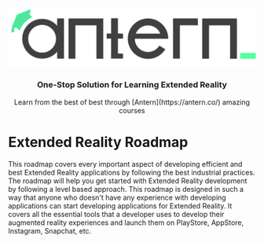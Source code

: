 <div width="100%" ><center><img width="600px" src="./assets/anterndark.svg" ></img></center></div>
<center><h3><b>One-Stop Solution for Learning Extended Reality</b></h3></center>
<center>Learn from the best of best through [Antern](https://antern.co/) amazing courses</center>

# Extended Reality Roadmap
This roadmap covers every important aspect of developing efficient and best Extended Reality applications by following the best industrial practices.
The roadmap will help you get started with Extended Reality development by following a level based approach. This roadmap is designed in such a way that anyone who doesn't have any experience with developing applications can start developing applications for Extended Reality.
It covers all the essential tools that a developer uses to develop their augmented reality experiences and launch them on PlayStore, AppStore, Instagram, Snapchat, etc.